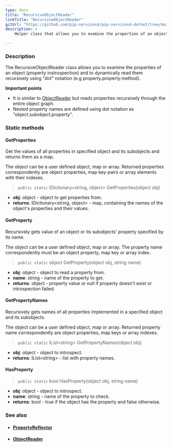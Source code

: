 ```yaml
---
type: docs
title: "RecursiveObjectReader"
linkTitle: "RecursiveObjectReader"
gitUrl: "https://github.com/pip-services4/pip-services4-dotnet/tree/main/pip-services4-commons-dotnet/src/Reflect"
description: >
    Helper class that allows you to examine the properties of an object (property instrospection) and to dynamically read them recursively using "dot" notation.

---
```


### Description

The RecursiveObjectReader class allows you to examine the properties of an object (property instrospection) and to dynamically read them recursively using "dot" notation (e.g property.property.method).


**Important points**

- It is similar to [ObjectReader](../object_reader) but reads properties recursively through the entire object graph. 
- Nested property names are defined using dot notation as "object.subobject.property".


### Static methods

#### GetProperties
Get the values of all properties in specified object and its subobjects
and returns them as a map.

The object can be a user defined object, map or array.
Returned properties correspondently are object properties,
map key-pairs or array elements with their indexes.

> `public static` IDictionary\<string, object\> GetProperties(object obj)

- **obj**: object - object to get properties from.
- **returns**: IDictionary\<string, object\> - map, containing the names of the object's properties and their values.

#### GetProperty
Recursively gets value of an object or its subobjects' property specified by its name.
 
The object can be a user defined object, map or array.
The property name correspondently must be an object property,
map key or array index.

> `public static` object GetProperty(object obj, string name)

- **obj**: object - object to read a property from.
- **name**: string - name of the property to get.
- **returns**: object - property value or null if property doesn't exist or introspection failed.

#### GetPropertyNames
Recursively gets names of all properties implemented in a specified object and its subobjects.

The object can be a user defined object, map or array.
Returned property name correspondently are object properties,
map keys or array indexes.

> `public static` IList\<string\> GetPropertyNames(object obj)

- **obj**: object - object to introspect.
- **returns**: IList\<string\> - list with property names.

#### HasProperty

> `public static` bool HasProperty(object obj, string name)

- **obj**: object - object to introspect. 
- **name**: string - name of the property to check.
- **returns**: bool - true if the object has the property and false otherwise.


### See also
- #### [PropertyReflector](../property_reflector)
- #### [ObjectReader](../object_reader)

